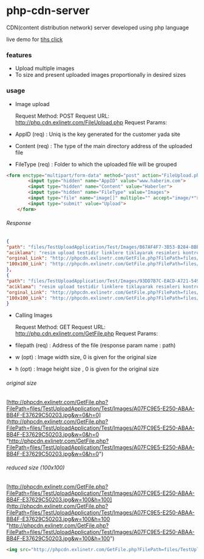 # php-cdn-server
CDN(content distribution network) server developed using php language

live demo for [tihs click](http://php.cdn.exlinetr.com "tihs click")

### features
- Upload multiple images
- To size and present uploaded images proportionally in desired sizes

### usage
- Image upload

  Request Method: POST
  Request URL: http://php.cdn.exlinetr.com/FileUpload.php
  Request Params:
 - AppID (req)   : Uniq is the key generated for the customer yada site 
 - Content (req) : The type of the main directory address of the uploaded file
 - FileType (req) : Folder to which the uploaded file will be grouped
  
```html
<form enctype="multipart/form-data" method="post" action="FileUpload.php">
        <input type="hidden" name="AppID" value="www.haberim.com">
        <input type="hidden" name="Content" value="Haberler">
        <input type="hidden" name="FileType" value="Images">
        <input type="file" name="image[]" multiple="" accept="image/*">
        <input type="submit" value="Upload">
    </form>
```
###### Response
```json
{
"path": "files/TestUploadApplication/Test/Images/B67AF4F7-3B53-B284-BBB1-2377885BC103.png",
"aciklama": "resim upload testidir linklere tiklayarak resimleri kontrol edebilirsiniz.",
"orginal_Link": "http://phpcdn.exlinetr.com/GetFile.php?FilePath=files/TestUploadApplication/Test/Images/B67AF4F7-3B53-B284-BBB1-2377885BC103.png&w=0&h=0",
"100x100_Link": "http://phpcdn.exlinetr.com/GetFile.php?FilePath=files/TestUploadApplication/Test/Images/B67AF4F7-3B53-B284-BBB1-2377885BC103.png&w=100&h=100"
},
{
"path": "files/TestUploadApplication/Test/Images/93DD7B7C-EACD-A721-5499-DDD8A094A260.jpg",
"aciklama": "resim upload testidir linklere tiklayarak resimleri kontrol edebilirsiniz.",
"orginal_Link": "http://phpcdn.exlinetr.com/GetFile.php?FilePath=files/TestUploadApplication/Test/Images/93DD7B7C-EACD-A721-5499-DDD8A094A260.jpg&w=0&h=0",
"100x100_Link": "http://phpcdn.exlinetr.com/GetFile.php?FilePath=files/TestUploadApplication/Test/Images/93DD7B7C-EACD-A721-5499-DDD8A094A260.jpg&w=100&h=100"
}
```


- Calling Images

  Request Method: GET
  Request URL: http://php.cdn.exlinetr.com/GetFile.php
  Request Params:
 - filepath (req)   : Address of the file (response param name : path)
 - w (opt) : Image width size, 0 is given for the original size
 - h (opt) : Image height size , 0 is given for the original size

###### original size
[http://phpcdn.exlinetr.com/GetFile.php?FilePath=files/TestUploadApplication/Test/Images/A07FC9E5-E250-ABAA-BB4F-E37629C50203.jpg&w=0&h=0](http://phpcdn.exlinetr.com/GetFile.php?FilePath=files/TestUploadApplication/Test/Images/A07FC9E5-E250-ABAA-BB4F-E37629C50203.jpg&w=0&h=0 "http://phpcdn.exlinetr.com/GetFile.php?FilePath=files/TestUploadApplication/Test/Images/A07FC9E5-E250-ABAA-BB4F-E37629C50203.jpg&w=0&h=0")
###### reduced size (100x100)
[http://phpcdn.exlinetr.com/GetFile.php?FilePath=files/TestUploadApplication/Test/Images/A07FC9E5-E250-ABAA-BB4F-E37629C50203.jpg&w=100&h=100](http://phpcdn.exlinetr.com/GetFile.php?FilePath=files/TestUploadApplication/Test/Images/A07FC9E5-E250-ABAA-BB4F-E37629C50203.jpg&w=100&h=100 "http://phpcdn.exlinetr.com/GetFile.php?FilePath=files/TestUploadApplication/Test/Images/A07FC9E5-E250-ABAA-BB4F-E37629C50203.jpg&w=100&h=100")

```html
<img src="http://phpcdn.exlinetr.com/GetFile.php?FilePath=files/TestUploadApplication/Test/Images/A07FC9E5-E250-ABAA-BB4F-E37629C50203.jpg&w=0&h=0">
```




